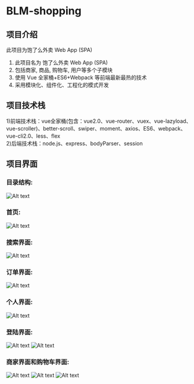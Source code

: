 # BLM-shopping
## 项目介绍
此项目为饱了么外卖 Web App (SPA) 
1) 此项目名为 饱了么外卖 Web App (SPA) 
2) 包括商家, 商品, 购物车, 用户等多个子模块 
3) 使用 Vue 全家桶+ES6+Webpack 等前端最新最热的技术 
4) 采用模块化、组件化、工程化的模式开发
## 项目技术栈
1)前端技术栈：vue全家桶(包含：vue2.0、vue-router、vuex、vue-lazyload、vue-scroller)、better-scroll、swiper、moment、axios、ES6、webpack、vue-cli2.0、less、flex   
2)后端技术栈：node.js、express、bodyParser、session
## 项目界面
### 目录结构:
![Alt text](https://github.com/big-speaker/BLM-shopping/blob/master/introduceImg/direction.png)


### 首页:
![Alt text](https://github.com/big-speaker/BLM-shopping/blob/master/introduceImg/msite.png)

### 搜索界面:
![Alt text](https://github.com/big-speaker/BLM-shopping/blob/master/introduceImg/search.png)

### 订单界面:
![Alt text](https://github.com/big-speaker/BLM-shopping/blob/master/introduceImg/order.png)

### 个人界面:
![Alt text](https://github.com/big-speaker/BLM-shopping/blob/master/introduceImg/profile.png)

### 登陆界面:
![Alt text](https://github.com/big-speaker/BLM-shopping/blob/master/introduceImg/phoneLogin.png)
![Alt text](https://github.com/big-speaker/BLM-shopping/blob/master/introduceImg/passswordLogin.png)

### 商家界面和购物车界面:
![Alt text](https://github.com/big-speaker/BLM-shopping/blob/master/introduceImg/shop.png)
![Alt text](https://github.com/big-speaker/BLM-shopping/blob/master/introduceImg/shoprating.png)
![Alt text](https://github.com/big-speaker/BLM-shopping/blob/master/introduceImg/shopinfo.png)
